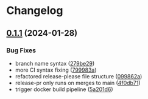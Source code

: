 # Changelog

## [0.1.1](https://github.com/Sillock-Inc/Dotbot/compare/xkcd.job-v0.1.0...xkcd.job-v0.1.1) (2024-01-28)


### Bug Fixes

* branch name syntax ([279be29](https://github.com/Sillock-Inc/Dotbot/commit/279be29bb7680e2fc525e9c0e4030f0cabee02d9))
* more CI syntax fixing ([799983a](https://github.com/Sillock-Inc/Dotbot/commit/799983ae6a3f07d22e1ced89ab0696fc297e52af))
* refactored release-please file structure ([099862a](https://github.com/Sillock-Inc/Dotbot/commit/099862a01c29f586ebaf90baf1067054286da455))
* release-pr only runs on merges to main ([4f0db71](https://github.com/Sillock-Inc/Dotbot/commit/4f0db7137cb1a613f90f442a0674363df9dff0ad))
* trigger docker build pipeline ([5a201d6](https://github.com/Sillock-Inc/Dotbot/commit/5a201d61dc5cec58d8af24f7ab48caa20a154b50))

